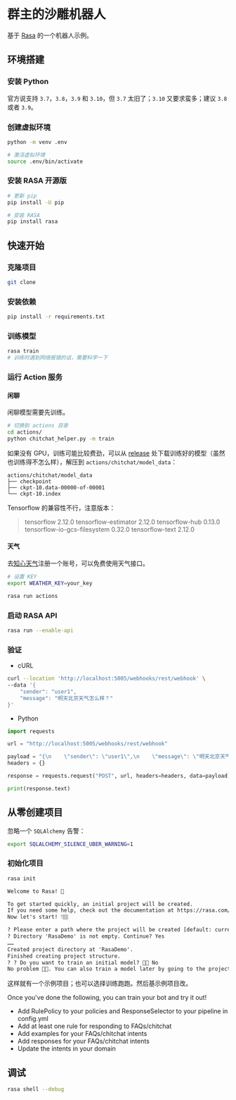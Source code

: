 # 群主的沙雕机器人
基于 [Rasa](https://github.com/rasaHQ/rasa) 的一个机器人示例。

## 环境搭建
### 安装 Python
官方说支持 `3.7`，`3.8`，`3.9` 和 `3.10`，但 `3.7` 太旧了；`3.10` 又要求蛮多；建议 `3.8` 或者 `3.9`。

### 创建虚拟环境
```sh
python -m venv .env

# 激活虚拟环境
source .env/bin/activate
```

### 安装 RASA 开源版
```sh
# 更新 pip
pip install -U pip

# 安装 RASA
pip install rasa
```

## 快速开始
### 克隆项目
```sh
git clone
```

### 安装依赖
```sh
pip install -r requirements.txt
```

### 训练模型
```sh
rasa train
# 训练时遇到网络报错的话，需要科学一下
```

### 运行 Action 服务
#### 闲聊
闲聊模型需要先训练。
```sh
# 切换到 actions 目录
cd actions/
python chitchat_helper.py -m train
```

如果没有 GPU，训练可能比较费劲，可以从 [release](https://github.com/lich0821/ShaDiaoRobot/releases/latest) 处下载训练好的模型（虽然也训练得不怎么样），解压到 `actions/chitchat/model_data`：
```
actions/chitchat/model_data
├── checkpoint
├── ckpt-10.data-00000-of-00001
└── ckpt-10.index
```


Tensorflow 的兼容性不行，注意版本：
> tensorflow                   2.12.0
> tensorflow-estimator         2.12.0
> tensorflow-hub               0.13.0
> tensorflow-io-gcs-filesystem 0.32.0
> tensorflow-text              2.12.0

#### 天气
去[知心天气](https://www.seniverse.com/)注册一个账号，可以免费使用天气接口。

```sh
# 设置 KEY
export WEATHER_KEY=your_key

rasa run actions
```

### 启动 RASA API
```sh
rasa run --enable-api
```

### 验证
* cURL
```sh
curl --location 'http://localhost:5005/webhooks/rest/webhook' \
--data '{
    "sender": "user1",
    "message": "明天北京天气怎么样？"
}'
```

* Python
```py
import requests

url = "http://localhost:5005/webhooks/rest/webhook"

payload = "{\n    \"sender\": \"user1\",\n    \"message\": \"明天北京天气怎么样？\"\n}"
headers = {}

response = requests.request("POST", url, headers=headers, data=payload)

print(response.text)
```

## 从零创建项目
忽略一个 `SQLAlchemy` 告警：
```sh
export SQLALCHEMY_SILENCE_UBER_WARNING=1
```

### 初始化项目
```sh
rasa init
```

```txt
Welcome to Rasa! 🤖

To get started quickly, an initial project will be created.
If you need some help, check out the documentation at https://rasa.com/docs/rasa.
Now let's start! 👇🏽

? Please enter a path where the project will be created [default: current directory]
? Directory 'RasaDemo' is not empty. Continue? Yes
……
Created project directory at 'RasaDemo'.
Finished creating project structure.
? ? Do you want to train an initial model? 💪🏽 No
No problem 👍🏼. You can also train a model later by going to the project directory and running 'rasa train'.
```

这样就有一个示例项目；也可以选择训练跑跑。然后基示例项目改。

Once you've done the following, you can train your bot and try it out!

* Add RulePolicy to your policies and ResponseSelector to your pipeline in config.yml
* Add at least one rule for responding to FAQs/chitchat
* Add examples for your FAQs/chitchat intents
* Add responses for your FAQs/chitchat intents
* Update the intents in your domain

## 调试
```sh
rasa shell --debug
```
